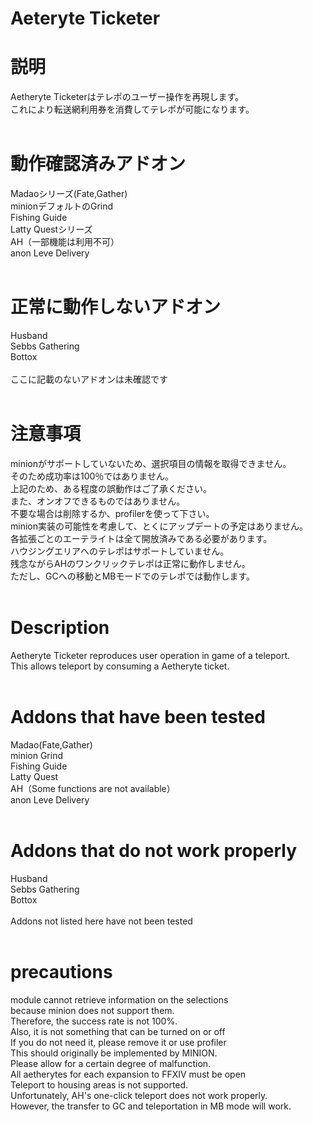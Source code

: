 # Aeteryte Ticketer

# 説明
Aetheryte Ticketerはテレポのユーザー操作を再現します。<br>
これにより転送網利用券を消費してテレポが可能になります。<br>
<br>
# 動作確認済みアドオン
Madaoシリーズ(Fate,Gather)<br>
minionデフォルトのGrind<br>
Fishing Guide<br>
Latty Questシリーズ<br>
AH（一部機能は利用不可）<br>
anon Leve Delivery<br>
<br>
# 正常に動作しないアドオン
Husband<br>
Sebbs Gathering<br>
Bottox<br>
<br>
ここに記載のないアドオンは未確認です<br>
<br>
# 注意事項
minionがサポートしていないため、選択項目の情報を取得できません。<br>
そのため成功率は100％ではありません。<br>
上記のため、ある程度の誤動作はご了承ください。<br>
また、オンオフできるものではありません。<br>
不要な場合は削除するか、profilerを使って下さい。<br>
minion実装の可能性を考慮して、とくにアップデートの予定はありません。<br>
各拡張ごとのエーテライトは全て開放済みである必要があります。<br>
ハウジングエリアへのテレポはサポートしていません。<br>
残念ながらAHのワンクリックテレポは正常に動作しません。<br>
ただし、GCへの移動とMBモードでのテレポでは動作します。<br>
<br>
# Description
Aetheryte Ticketer reproduces user operation in game of a teleport.<br>
This allows teleport by consuming a Aetheryte ticket.<br>
<br>
# Addons that have been tested
Madao(Fate,Gather)<br>
minion Grind<br>
Fishing Guide<br>
Latty Quest<br>
AH（Some functions are not available）<br>
anon Leve Delivery<br>
<br>
# Addons that do not work properly
Husband<br>
Sebbs Gathering<br>
Bottox<br>
<br>
Addons not listed here have not been tested<br>
<br>
# precautions
module cannot retrieve information on the selections<br>
because minion does not support them.<br>
Therefore, the success rate is not 100%.<br>
Also, it is not something that can be turned on or off<br>
If you do not need it, please remove it or use profiler<br>
This should originally be implemented by MINION.<br>
Please allow for a certain degree of malfunction.<br>
All aetherytes for each expansion to FFXIV must be open<br>
Teleport to housing areas is not supported.<br>
Unfortunately, AH's one-click teleport does not work properly.<br>
However, the transfer to GC and teleportation in MB mode will work.
